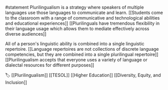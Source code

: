 #statement 
Plurilingualism is a strategy where speakers of multiple languages use those languages to communicate and learn. [[Students come to the classroom with a range of communicative and technological abilities and educational experiences]] [[Plurilinguals have tremendous flexibility in their language usage which allows them to mediate effectively across diverse audiences]] 

All of a person's linguistic ability is combined into a single linguistic repertoire. [[Language repertoires are not collections of discrete language competencies, but they are combined into a single plurilingual repertoire]] [[Plurilingualism accepts that everyone uses a variety of language or dialectal resources for different purposes]]

🏷 [[Plurilingualism]] [[TESOL]] [[Higher Education]] [[Diversity, Equity, and Inclusion]]